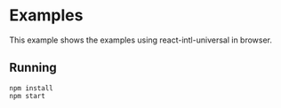 # Examples
This example shows the examples using react-intl-universal in browser.

## Running
```
npm install
npm start
```
